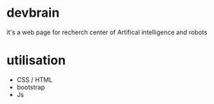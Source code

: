 # devbrain
it's a web page for recherch center of Artifical intelligence and robots
# utilisation 
- CSS / HTML
- bootstrap
- Js
